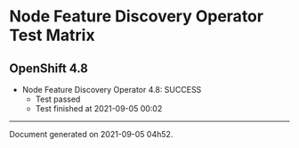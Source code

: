 
Node Feature Discovery Operator Test Matrix
===========================================

OpenShift 4.8
-------------


* Node Feature Discovery Operator 4.8: SUCCESS
  - Test passed
  - Test finished at 2021-09-05 00:02


---
Document generated on 2021-09-05 04h52.

